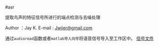 #asr

提取鸟声的特征信号所进行的端点检测与去噪处理

Author ：Jay K.
E-mail   : Jwjier@gmail.com

通过`audioread`函数或者`matlab导入向导`将语音信号导入至工作区中。  [信号文件](/测试.wav)  
